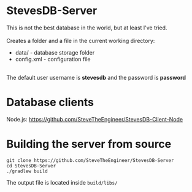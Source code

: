 # StevesDB-Server
This is not the best database in the world, but at least I've tried.\
\
Creates a folder and a file in the current working directory:
* data/ - database storage folder
* config.xml - configuration file

\
The default user username is **stevesdb** and the password is **password**
# Database clients
Node.js: https://github.com/SteveTheEngineer/StevesDB-Client-Node
# Building the server from source
```
git clone https://github.com/SteveTheEngineer/StevesDB-Server
cd StevesDB-Server
./gradlew build
```
The output file is located inside `build/libs/`
